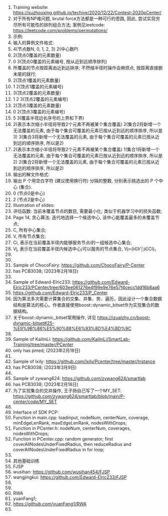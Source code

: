 1. Training website: https://suzhouxing.github.io/techive/2020/12/22/Contest-2020pCenter/ 
2. 对于所有NP难问题, brutal force方法都是一种可行的思路, 因此, 尝试实现穷尽所有可能性的排列组合方法; 案例见leetcode: https://leetcode.com/problems/permutations/ 
3. 示例: 
4. 输入的算例文件格式: 
5. 4(节点数N, 0, 1, 2, 3) 2(中心数P)
6. 2(顶点0覆盖的元素数量)
7. 0 3(顶点0覆盖的元素编号, 按从近到远顺序排列)
8. 所覆盖的节点按距离由近到远排序; 不然缩半径时操作会麻烦点, 按距离直接删末尾的就行; 
9. 2(顶点1覆盖的元素数量)
10. 1 2(顶点1覆盖的元素编号)
11. 3(顶点2覆盖的元素数量)
12. 1 2 3(顶点2覆盖的元素编号)
13. 2(顶点3覆盖的元素数量)
14. 0 2(顶点3覆盖的元素编号)
15. 5 3(覆盖半径边长序号的上界和下界)
16. 2(表示本次缩小半径将导致2个元素不再被某个集合覆盖)	2(集合2将新增一个无法覆盖的元素, 由于每个集合可覆盖的元素已按从近到远的顺序排序, 所以是3) 3(集合3将新增一个无法覆盖的元素, 由于每个集合可覆盖的元素已按从近到远的顺序排序, 所以是2)
17. 2(表示本次缩小半径将导致2个元素不再被某个集合覆盖)	1(集合1将新增一个无法覆盖的元素, 由于每个集合可覆盖的元素已按从近到远的顺序排序, 所以是2) 2(集合2将新增一个无法覆盖的元素, 由于每个集合可覆盖的元素已按从近到远的顺序排序, 所以是2)
18. 输出的解文件格式: 
19. 输出 P 个用空白字符 (建议使用换行符) 分隔的整数, 分别表示挑选出的 P 个中心 (集合). 
20. 0 (节点0是中心) 
21. 2 (节点2是中心) 
22. Illustration of slides: 
23. 评估函数: 当前未覆盖节点的数目, 需要最小化; 类似于机器学习中的损失函数; 
24. Page 14, 贪心算法: 迭代地选择一个候选中心, 该中心能覆盖最多的未覆盖节点; 
25. C, 所有中心集合; 
26. V, 所有节点集合; 
27. Ci, 表示在当前覆盖半径内能够服务节点𝑖的一组候选中心集合; 
28. Vj, 表示在当前覆盖半径内候选中心𝑗可以服务的节点集合, Vj={i∈𝑉│j∈Ci}。
29. 
30. 
31. Sample of ChocoFairy: https://github.com/ChocoFairy/P-Center 
32. has PCB3038; (2023年2月18日)
33. 
34. Sample of Edward-Elric233: https://github.com/Edward-Elric233/PCenter/tree/603ee061276e4f99e9e76e57f4cecc1dd16b8aa6
35. https://github.com/Edward-Elric233/P_Center
36. 因为算法多次需要计算集合的交集、并集、势、遍历，因此设计一个集合数据结构是算法的核心。作者直接使用boost::dynamic_bitset作为实现集合的数据结构。
37. 关于boost::dynamic_bitset常用操作, 详见 https://izualzhy.cn/boost-dynamic-bitset#25-%E9%9B%86%E5%90%88%E6%93%8D%E4%BD%9C 
38. 
39. Sample of KailinLi: https://github.com/KailinLi/SmartLab-Training/tree/master/PCenter
40. only has pmed; (2023年2月18日)
41. 
42. Sample of lxily: https://github.com/lxily/Pcenter/tree/master/Instance 
43. has PCB3038; (2023年3月9日)
44. 
45. Sample of zywang624: https://github.com/zywang624/smartlab 
46. has PCB3038; (2023年2月18日)
47. 为了实现集合的交并操作, 王子扬自己写了一个MY_SET: https://github.com/zywang624/smartlab/blob/main/P-center/code/MY_SET 
48. 
49. Interface of SDK PCP: 
50. Function in main.cpp: loadinput, nodeNum, centerNum, coverage, minEdgeLenRank, maxEdgeLenRank, nodesWithDrops; 
51. Function in PCenter.h: nodeNum, centerNum, coverages, nodesWithDrops; 
52. Function in PCenter.cpp: random generator; first coverAllNodesUnderFixedRadius, then reduceRadius and coverAllNodesUnderFixedRadius in for loop; 
53. 
54. 其他基础训练
55. FJSP
56. wusihan: https://github.com/wusihan454/FJSP
57. wangjingkui: https://github.com/Edward-Elric233/FJSP
58. 
59. 
60. RWA
61. yuanFang1; 
62. https://github.com/yuanFang1/RWA
63. 
